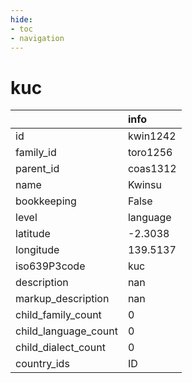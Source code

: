 ```yaml
---
hide:
- toc
- navigation
---
```

# kuc
|                      | info     |
|:---------------------|:---------|
| id                   | kwin1242 |
| family_id            | toro1256 |
| parent_id            | coas1312 |
| name                 | Kwinsu   |
| bookkeeping          | False    |
| level                | language |
| latitude             | -2.3038  |
| longitude            | 139.5137 |
| iso639P3code         | kuc      |
| description          | nan      |
| markup_description   | nan      |
| child_family_count   | 0        |
| child_language_count | 0        |
| child_dialect_count  | 0        |
| country_ids          | ID       |